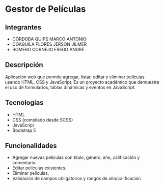 # Gestor de Películas

## Integrantes
- CÓRDOBA QUIPS MARCÓ ANTONIO
- COAGUILA FLORES JERSON JILMER
- ROMERO CORNEJO FREDD ANDRÉ

## Descripción
Aplicación web que permite agregar, listar, editar y eliminar películas usando HTML, CSS y JavaScript.
Es un proyecto académico que demuestra el uso de formularios, tablas dinámicas y eventos en JavaScript.

## Tecnologías
- HTML
- CSS (compilado desde SCSS)
- JavaScript
- Bootstrap 5

## Funcionalidades
- Agregar nuevas películas con título, género, año, calificación y comentario.
- Editar películas existentes.
- Eliminar películas.
- Validación de campos obligatorios y rangos de año/calificación.
